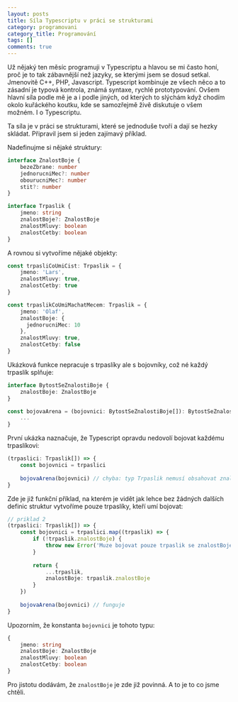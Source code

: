```yaml
---
layout: posts
title: Síla Typescriptu v práci se strukturami
category: programovani
category_title: Programování
tags: []
comments: true
---
```

Už nějaký ten měsíc programuji v Typescriptu a hlavou se mi často honí, proč je to tak zábavnější než jazyky, se kterými jsem se dosud setkal. Jmenovitě C++, PHP, Javascript. Typescript kombinuje ze všech něco a to zásadní je typová kontrola, známá syntaxe, rychlé prototypování. Ovšem hlavní síla podle mě je a i podle jiných, od kterých to slýchám když chodím okolo kuřáckého koutku, kde se samozřejmě živě diskutuje o všem možném. I o Typescriptu.

Ta síla je v práci se strukturami, které se jednoduše tvoří a dají se hezky skládat. Připravil jsem si jeden zajímavý příklad.

Nadefinujme si nějaké struktury:
```typescript
interface ZnalostBoje {
	bezeZbrane: number
	jednorucniMec?: number
	obourucniMec?: number
	stit?: number
}

interface Trpaslik {
	jmeno: string
	znalostBoje?: ZnalostBoje
	znalostMluvy: boolean
	znalostCetby: boolean
}
```

A rovnou si vytvoříme nějaké objekty:
```typescript
const trpasliCoUmiCist: Trpaslik = {
	jmeno: 'Lars',
	znalostMluvy: true,
	znalostCetby: true
}

const trpaslikCoUmiMachatMecem: Trpaslik = {
	jmeno: 'Olaf',
	znalostBoje: {
	  jednorucniMec: 10
	},
	znalostMluvy: true,
	znalostCetby: false
}
```

Ukázková funkce nepracuje s trpaslíky ale s bojovníky, což né každý trpaslík splňuje:
```typescript
interface BytostSeZnalostiBoje {
	znalostBoje: ZnalostBoje
}

const bojovaArena = (bojovnici: BytostSeZnalostiBoje[]): BytostSeZnalostiBoje => {
	...
}
```

První ukázka naznačuje, že Typescript opravdu nedovolí bojovat každému trpaslíkovi:
```typescript
(trpaslici: Trpaslik[]) => {
	const bojovnici = trpaslici
	
	bojovaArena(bojovnici) // chyba: typ Trpaslik nemusí obsahovat znalostBoje
}
```

Zde je již funkční příklad, na kterém je vidět jak lehce bez žádných dalších definic struktur vytvoříme pouze trpaslíky, kteří umí bojovat:
```typescript
// priklad 2
(trpaslici: Trpaslik[]) => {
	const bojovnici = trpaslici.map((trpaslik) => {
		if (!trpaslik.znalostBoje) {
			throw new Error('Muze bojovat pouze trpaslik se znalostBoje.')
		}
		
		return {
			...trpaslik,
			znalostBoje: trpaslik.znalostBoje
		}
	})
	
	bojovaArena(bojovnici) // funguje
}
```

Upozorním, že konstanta `bojovnici` je tohoto typu:
```typescript
{
	jmeno: string
	znalostBoje: ZnalostBoje
	znalostMluvy: boolean
	znalostCetby: boolean
}
```
Pro jistotu dodávám, že `znalostBoje` je zde již povinná. A to je to co jsme chtěli.